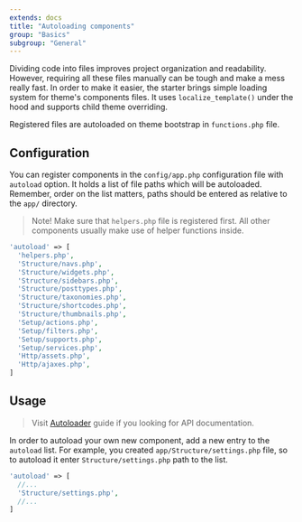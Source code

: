 ```yaml
---
extends: docs
title: "Autoloading components"
group: "Basics"
subgroup: "General"
---
```


Dividing code into files improves project organization and readability. However, requiring all these files manually can be tough and make a mess really fast. In order to make it easier, the starter brings simple loading system for theme's components files. It uses `localize_template()` under the hood and supports child theme overriding.

Registered files are autoloaded on theme bootstrap in `functions.php` file.

## Configuration

You can register components in the `config/app.php` configuration file with `autoload` option. It holds a list of file paths which will be autoloaded. Remember, order on the list matters, paths should be entered as relative to the `app/` directory.

> Note! Make sure that `helpers.php` file is registered first. All other components usually make use of helper functions inside.

```php
'autoload' => [
  'helpers.php',
  'Structure/navs.php',
  'Structure/widgets.php',
  'Structure/sidebars.php',
  'Structure/posttypes.php',
  'Structure/taxonomies.php',
  'Structure/shortcodes.php',
  'Structure/thumbnails.php',
  'Setup/actions.php',
  'Setup/filters.php',
  'Setup/supports.php',
  'Setup/services.php',
  'Http/assets.php',
  'Http/ajaxes.php',
]
```

## Usage

> Visit [Autoloader]() guide if you looking for API documentation.

In order to autoload your own new component, add a new entry to the `autoload` list. For example, you created `app/Structure/settings.php` file, so to autoload it enter `Structure/settings.php` path to the list.

```php
'autoload' => [
  //...
  'Structure/settings.php',
  //...
]
```
